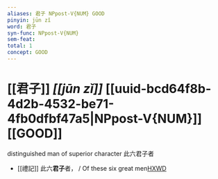 ```yaml
---
aliases: 君子 NPpost-V{NUM} GOOD
pinyin: jūn zǐ
word: 君子
syn-func: NPpost-V{NUM}
sem-feat: 
total: 1
concept: GOOD 
---
```

# [[君子]] *[[jūn zǐ]]*  [[uuid-bcd64f8b-4d2b-4532-be71-4fb0dfbf47a5|NPpost-V{NUM}]] [[GOOD]]
distinguished man of superior character 此六君子者
 - [[禮記]] 此六**君子**者， / Of these six great men[HXWD](https://hxwd.org/textview.html?location=KR1d0052_tls_009-1a.58)